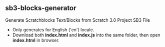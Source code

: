 ## sb3-blocks-generator
Generate Scratchblocks Text/Blocks from Scratch 3.0 Project SB3 File
- Only generates for English ('en') locale.
- Download both **index.html** and **index.js** into the same folder, then open **index.html** in browser.
